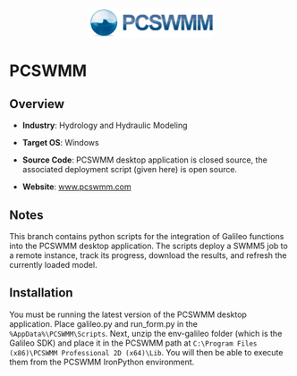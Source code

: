 <p align="center">
  <img src="https://github.com/GoHypernet/Galileo-Mission-Frameworks/blob/pcswmm/pcswmm_logo.jfif" width="225">
</p>

# PCSWMM
## Overview

- **Industry**: Hydrology and Hydraulic Modeling

- **Target OS**: Windows

- **Source Code**: PCSWMM desktop application is closed source, the associated deployment script (given here) is open source. 

- **Website**: www.pcswmm.com

## Notes

This branch contains python scripts for the integration of Galileo functions into the 
PCSWMM desktop application. The scripts deploy a SWMM5 job to a remote instance, track its 
progress, download the results, and refresh the currently loaded model. 

## Installation

You must be running the latest version of the PCSWMM desktop application. Place galileo.py and run_form.py in the
`%AppData%\PCSWMM\Scripts`. Next, unzip the env-galileo folder (which is the Galileo SDK) and place it in the PCSWMM path at 
`C:\Program Files (x86)\PCSWMM Professional 2D (x64)\Lib`. You will then be able to execute them from the PCSWMM IronPython environment. 
